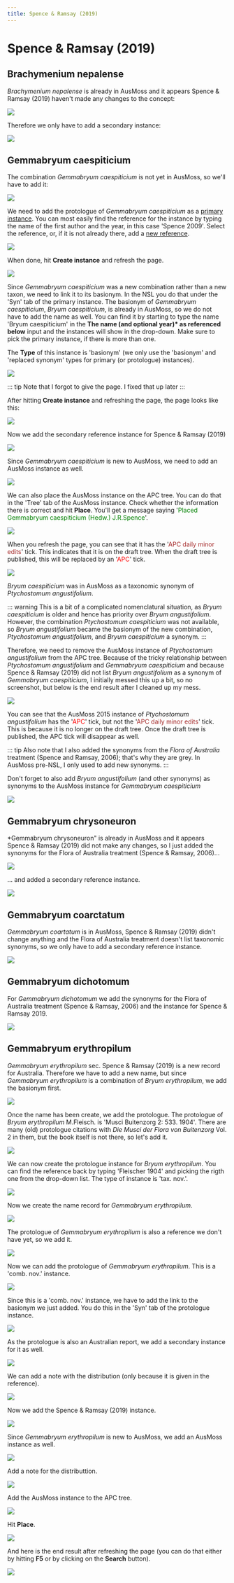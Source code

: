 ```yaml
---
title: Spence & Ramsay (2019)
---
```


# Spence & Ramsay (2019)

## Brachymenium nepalense

*Brachymenium nepalense* is already in AusMoss and it appears Spence & Ramsay (2019) haven't made any changes to the concept:

![](./assets/brachymenium-nepalense-1.png)

Therefore we only have to add a secondary instance:

![](./assets/brachymenium-nepalense-2.png)


## Gemmabryum caespiticium

The combination *Gemmabryum caespiticium* is not yet in AusMoss, so we'll have to add it:

![](./assets/gemmabryum-caespiticium-1.png)

We need to add the protologue of *Gemmabryum caespiticium* as a [primary instance](/new-name/primary-instance/). You can most easily find the reference for the instance by typing the name of the first author and the year, in this case 'Spence 2009'. Select the reference, or, if it is not already there, add a [new reference](/new-reference/).

![](./assets/gemmabryum-caespiticium-2.png)

When done, hit **Create instance** and refresh the page.

![](./assets/gemmabryum-caespiticium-3.png)

Since *Gemmabryum caespiticium* was a new combination rather than a new taxon, we need to link it to its basionym. In the NSL you do that under the 'Syn' tab of the primary instance. The basionym of *Gemmabryum caespiticium*, *Bryum caespiticium*, is already in AusMoss, so we do not have to add the name as well. You can find it by starting to type the name 'Bryum caespiticium' in the **The name (and optional year)&ast; as referenced below** input and the instances will show in the drop-down. Make sure to pick the primary instance, if there is more than one.

The **Type** of this instance is 'basionym' (we only use the 'basionym' and 'replaced synonym' types for primary (or protologue) instances).

![](./assets/gemmabryum-caespiticium-4.png)


::: tip
Note that I forgot to give the page. I fixed that up later
:::

After hitting **Create instance** and refreshing the page, the page looks like this:

![](./assets/gemmabryum-caespiticium-5.png)

Now we add the secondary reference instance for Spence & Ramsay (2019)

![](./assets/gemmabryum-caespiticium-6.png)

Since *Gemmabryum caespiticium* is new to AusMoss, we need to add an AusMoss instance as well.

![](./assets/gemmabryum-caespiticium-7.png)

We can also place the AusMoss instance on the APC tree. You can do that in the 'Tree' tab of the AusMoss instance. Check whether the information there is correct and hit **Place**. You'll get a message saying '<span style="color:green;">Placed Gemmabryum caespiticium (Hedw.) J.R.Spence</span>'.

![](./assets/gemmabryum-caespiticium-8.png)

When you refresh the page, you can see that it  has the '<span style="color:brown;">APC daily minor edits</span>' tick. This indicates that it is on the draft tree. When the draft tree is published, this will be replaced by an '<span style="color:red">APC</span>' tick.

![](./assets/gemmabryum-caespiticium-9.png)

*Bryum caespiticium* was in AusMoss as a taxonomic synonym of *Ptychostomum angustifolium*.

::: warning
This is a bit of a complicated nomenclatural situation, as *Bryum caespiticium* is older and hence has priority over *Bryum angustifolium*. However, the combination *Ptychostomum caespiticium* was not available, so *Bryum angustifolium* became the basionym of the new combination, *Ptychostomum angustifolium*, and *Bryum caespiticium* a synonym.
:::

Therefore, we need to remove the AusMoss instance of *Ptychostomum angustifolium* from the APC tree. Because of the tricky relationship between *Ptychostomum angustifolium* and *Gemmabryum caespiticium* and because Spence & Ramsay (2019) did not list *Bryum angustifolium* as a synonym of *Gemmabryum caespiticium*, I initially messed this up a bit, so no screenshot, but below is the end result after I cleaned up my mess.

![](./assets/gemmabryum-caespiticium-11.png)

You can see that the AusMoss 2015 instance of *Ptychostomum angustifolium* has the '<span style="color:red">APC</span>' tick, but not the '<span style="color:brown">APC daily minor edits</span>' tick. This is because it is no longer on the draft tree. Once the draft tree is published, the APC tick will disappear as well.

::: tip
Also note that I also added the synonyms from the *Flora of Australia* treatment (Spence and Ramsay, 2006); that's why they are grey. In AusMoss pre-NSL, I only used to add new synonyms.
:::

Don't forget to also add *Bryum angustifolium* (and other synonyms) as synonyms to the AusMoss instance for *Gemmabryum caespiticium*

![](./assets/gemmabryum-caespiticium-12.png)

## Gemmabryum chrysoneuron

*Gemmabryum chrysoneuron" is already in AusMoss and it appears Spence & Ramsay (2019) did not make any changes, so I just added the synonyms for the Flora of Australia treatment (Spence & Ramsay, 2006)...

![](./assets/gemmabryum-chrysoneuron-2.png)

... and added a secondary reference instance.

![](./assets/gemmabryum-chrysoneuron-3.png)

## Gemmabryum coarctatum

*Gemmabryum coartatum* is in AusMoss, Spence & Ramsay (2019) didn't change anything and the Flora of Australia treatment doesn't list taxonomic synonyms, so we only have to add a secondary reference instance.

![](./assets/gemmabryum-coarctatum-1.png)

## Gemmabryum dichotomum

For *Gemmabryum dichotomum* we add the synonyms for the Flora of Australia treatment (Spence & Ramsay, 2006) and the instance for Spence & Ramsay 2019.

![](./assets/gemmabryum-dichotomum-1.png)

## Gemmabryum erythropilum

*Gemmabryum erythropilum* sec. Spence & Ramsay (2019) is a new record for Australia. Therefore we have to add a new name, but since *Gemmabryum erythropilum* is a combination of *Bryum erythropilum*, we add the basionym first.

![](./assets/gemmabryum-erythropilum-1.png)

Once the name has been create, we add the protologue. The protologue of *Bryum erythropilum* M.Fleisch. is 'Musci Buitenzorg 2: 533. 1904'. There are many (old) protologue citations with *Die Musci der Flora von Buitenzorg* Vol. 2 in them, but the book itself is not there, so let's add it.

![](./assets/gemmabryum-erythropilum-2.png)

We can now create the protologue instance for *Bryum erythropilum*. You can find the reference back by typing 'Fleischer 1904' and picking the rigth one from the drop-down list. The type of instance is 'tax. nov.'.

![](./assets/gemmabryum-erythropilum-3.png)

Now we create the name record for *Gemmabryum erythropilum*.

![](./assets/gemmabryum-erythropilum-4.png)

The protologue of *Gemmabryum erythropilum* is also a reference we don't have yet, so we add it.

![](./assets/gemmabryum-erythropilum-5.png)

Now we can add the protologue of *Gemmabryum erythropilum*. This is a 'comb. nov.' instance.

![](./assets/gemmabryum-erythropilum-6.png)

Since this is a 'comb. nov.' instance, we have to add the link to the basionym we just added. You do this in the 'Syn' tab of the protologue instance.

![](./assets/gemmabryum-erythropilum-7.png)

As the protologue is also an Australian report, we add a secondary  instance for it as well.

![](./assets/gemmabryum-erythropilum-8.png)

We can add a note with the distribution (only because it is given in the reference).

![](./assets/gemmabryum-erythropilum-9.png)

Now we add the Spence & Ramsay (2019) instance.

![](./assets/gemmabryum-erythropilum-10.png)

Since *Gemmabryum erythropilum* is new to AusMoss, we add an AusMoss instance as well.

![](./assets/gemmabryum-erythropilum-11.png)

Add a note for the distributtion.

![](./assets/gemmabryum-erythropilum-12.png)

Add the AusMoss instance to the APC tree.

![](./assets/gemmabryum-erythropilum-13.png)

Hit **Place**.

![](./assets/gemmabryum-erythropilum-14.png)

And here is the end result after refreshing the page (you can do that either by hitting **F5** or by clicking on the **Search** button).

![](./assets/gemmabryum-erythropilum-15.png)
